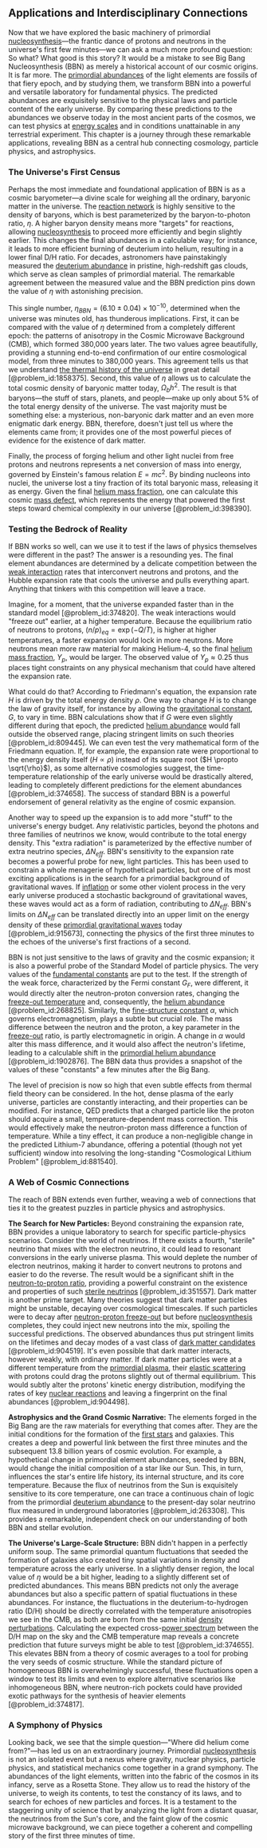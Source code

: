 ## Applications and Interdisciplinary Connections

Now that we have explored the basic machinery of primordial [nucleosynthesis](@article_id:161093)—the frantic dance of protons and neutrons in the universe's first few minutes—we can ask a much more profound question: So what? What good is this story? It would be a mistake to see Big Bang Nucleosynthesis (BBN) as merely a historical account of our cosmic origins. It is far more. The [primordial abundances](@article_id:159134) of the light elements are fossils of that fiery epoch, and by studying them, we transform BBN into a powerful and versatile laboratory for fundamental physics. The predicted abundances are exquisitely sensitive to the physical laws and particle content of the early universe. By comparing these predictions to the abundances we observe today in the most ancient parts of the cosmos, we can test physics at [energy scales](@article_id:195707) and in conditions unattainable in any terrestrial experiment. This chapter is a journey through these remarkable applications, revealing BBN as a central hub connecting cosmology, particle physics, and astrophysics.

### The Universe's First Census

Perhaps the most immediate and foundational application of BBN is as a cosmic baryometer—a divine scale for weighing all the ordinary, baryonic matter in the universe. The [reaction network](@article_id:194534) is highly sensitive to the density of baryons, which is best parameterized by the baryon-to-photon ratio, $\eta$. A higher baryon density means more "targets" for reactions, allowing [nucleosynthesis](@article_id:161093) to proceed more efficiently and begin slightly earlier. This changes the final abundances in a calculable way; for instance, it leads to more efficient burning of deuterium into helium, resulting in a lower final D/H ratio. For decades, astronomers have painstakingly measured the [deuterium abundance](@article_id:161587) in pristine, high-redshift gas clouds, which serve as clean samples of primordial material. The remarkable agreement between the measured value and the BBN prediction pins down the value of $\eta$ with astonishing precision.

This single number, $\eta_{BBN} = (6.10 \pm 0.04) \times 10^{-10}$, determined when the universe was minutes old, has thunderous implications. First, it can be compared with the value of $\eta$ determined from a completely different epoch: the patterns of anisotropy in the Cosmic Microwave Background (CMB), which formed 380,000 years later. The two values agree beautifully, providing a stunning end-to-end confirmation of our entire cosmological model, from three minutes to 380,000 years. This agreement tells us that we understand [the thermal history of the universe](@article_id:204225) in great detail [@problem_id:1858375]. Second, this value of $\eta$ allows us to calculate the total cosmic density of baryonic matter today, $\Omega_b h^2$. The result is that baryons—the stuff of stars, planets, and people—make up only about 5% of the total energy density of the universe. The vast majority must be something else: a mysterious, non-baryonic dark matter and an even more enigmatic dark energy. BBN, therefore, doesn't just tell us where the elements came from; it provides one of the most powerful pieces of evidence for the existence of dark matter.

Finally, the process of forging helium and other light nuclei from free protons and neutrons represents a net conversion of mass into energy, governed by Einstein's famous relation $E=mc^2$. By binding nucleons into nuclei, the universe lost a tiny fraction of its total baryonic mass, releasing it as energy. Given the final [helium mass fraction](@article_id:198687), one can calculate this cosmic [mass defect](@article_id:138790), which represents the energy that powered the first steps toward chemical complexity in our universe [@problem_id:398390].

### Testing the Bedrock of Reality

If BBN works so well, can we use it to test if the laws of physics themselves were different in the past? The answer is a resounding yes. The final element abundances are determined by a delicate competition between the [weak interaction](@article_id:152448) rates that interconvert neutrons and protons, and the Hubble expansion rate that cools the universe and pulls everything apart. Anything that tinkers with this competition will leave a trace.

Imagine, for a moment, that the universe expanded faster than in the standard model [@problem_id:374820]. The weak interactions would "freeze out" earlier, at a higher temperature. Because the equilibrium ratio of neutrons to protons, $(n/p)_{eq} = \exp(-Q/T)$, is higher at higher temperatures, a faster expansion would lock in more neutrons. More neutrons mean more raw material for making Helium-4, so the final [helium mass fraction](@article_id:198687), $Y_p$, would be larger. The observed value of $Y_p \approx 0.25$ thus places tight constraints on any physical mechanism that could have altered the expansion rate.

What could do that? According to Friedmann's equation, the expansion rate $H$ is driven by the total energy density $\rho$. One way to change $H$ is to change the law of gravity itself, for instance by allowing the [gravitational constant](@article_id:262210), $G$, to vary in time. BBN calculations show that if $G$ were even slightly different during that epoch, the predicted [helium abundance](@article_id:157988) would fall outside the observed range, placing stringent limits on such theories [@problem_id:809445]. We can even test the very mathematical form of the Friedmann equation. If, for example, the expansion rate were proportional to the energy density itself ($H \propto \rho$) instead of its square root ($H \propto \sqrt{\rho}$), as some alternative cosmologies suggest, the time-temperature relationship of the early universe would be drastically altered, leading to completely different predictions for the element abundances [@problem_id:374658]. The success of standard BBN is a powerful endorsement of general relativity as the engine of cosmic expansion.

Another way to speed up the expansion is to add more "stuff" to the universe's energy budget. Any relativistic particles, beyond the photons and three families of neutrinos we know, would contribute to the total energy density. This "extra radiation" is parameterized by the effective number of extra neutrino species, $\Delta N_{eff}$. BBN's sensitivity to the expansion rate becomes a powerful probe for new, light particles. This has been used to constrain a whole menagerie of hypothetical particles, but one of its most exciting applications is in the search for a primordial background of gravitational waves. If [inflation](@article_id:160710) or some other violent process in the very early universe produced a stochastic background of gravitational waves, these waves would act as a form of radiation, contributing to $\Delta N_{eff}$. BBN's limits on $\Delta N_{eff}$ can be translated directly into an upper limit on the energy density of these [primordial gravitational waves](@article_id:160586) today [@problem_id:915673], connecting the physics of the first three minutes to the echoes of the universe's first fractions of a second.

BBN is not just sensitive to the laws of gravity and the cosmic expansion; it is also a powerful probe of the Standard Model of particle physics. The very values of the [fundamental constants](@article_id:148280) are put to the test. If the strength of the weak force, characterized by the Fermi constant $G_F$, were different, it would directly alter the neutron-proton conversion rates, changing the [freeze-out temperature](@article_id:157651) and, consequently, the [helium abundance](@article_id:157988) [@problem_id:268825]. Similarly, the [fine-structure constant](@article_id:154856) $\alpha$, which governs electromagnetism, plays a subtle but crucial role. The mass difference between the neutron and the proton, a key parameter in the [freeze-out](@article_id:161267) ratio, is partly electromagnetic in origin. A change in $\alpha$ would alter this mass difference, and it would also affect the neutron's lifetime, leading to a calculable shift in the [primordial helium abundance](@article_id:158106) [@problem_id:1902876]. The BBN data thus provides a snapshot of the values of these "constants" a few minutes after the Big Bang.

The level of precision is now so high that even subtle effects from thermal field theory can be considered. In the hot, dense plasma of the early universe, particles are constantly interacting, and their properties can be modified. For instance, QED predicts that a charged particle like the proton should acquire a small, temperature-dependent mass correction. This would effectively make the neutron-proton mass difference a function of temperature. While a tiny effect, it can produce a non-negligible change in the predicted Lithium-7 abundance, offering a potential (though not yet sufficient) window into resolving the long-standing "Cosmological Lithium Problem" [@problem_id:881540].

### A Web of Cosmic Connections

The reach of BBN extends even further, weaving a web of connections that ties it to the greatest puzzles in particle physics and astrophysics.

**The Search for New Particles:** Beyond constraining the expansion rate, BBN provides a unique laboratory to search for specific particle-physics scenarios. Consider the world of neutrinos. If there exists a fourth, "sterile" neutrino that mixes with the electron neutrino, it could lead to resonant conversions in the early universe plasma. This would deplete the number of electron neutrinos, making it harder to convert neutrons to protons and easier to do the reverse. The result would be a significant shift in the [neutron-to-proton ratio](@article_id:135742), providing a powerful constraint on the existence and properties of such [sterile neutrinos](@article_id:158574) [@problem_id:351557]. Dark matter is another prime target. Many theories suggest that dark matter particles might be unstable, decaying over cosmological timescales. If such particles were to decay after [neutron-proton freeze-out](@article_id:157056) but before [nucleosynthesis](@article_id:161093) completes, they could inject new neutrons into the mix, spoiling the successful predictions. The observed abundances thus put stringent limits on the lifetimes and decay modes of a vast class of [dark matter candidates](@article_id:161140) [@problem_id:904519]. It's even possible that dark matter interacts, however weakly, with ordinary matter. If dark matter particles were at a different temperature from the [primordial plasma](@article_id:161257), their [elastic scattering](@article_id:151658) with protons could drag the protons slightly out of thermal equilibrium. This would subtly alter the protons' kinetic energy distribution, modifying the rates of key [nuclear reactions](@article_id:158947) and leaving a fingerprint on the final abundances [@problem_id:904498].

**Astrophysics and the Grand Cosmic Narrative:** The elements forged in the Big Bang are the raw materials for everything that comes after. They are the initial conditions for the formation of the [first stars](@article_id:157997) and galaxies. This creates a deep and powerful link between the first three minutes and the subsequent 13.8 billion years of cosmic evolution. For example, a hypothetical change in primordial element abundances, seeded by BBN, would change the initial composition of a star like our Sun. This, in turn, influences the star's entire life history, its internal structure, and its core temperature. Because the flux of neutrinos from the Sun is exquisitely sensitive to its core temperature, one can trace a continuous chain of logic from the primordial [deuterium abundance](@article_id:161587) to the present-day solar neutrino flux measured in underground laboratories [@problem_id:263308]. This provides a remarkable, independent check on our understanding of both BBN and stellar evolution.

**The Universe's Large-Scale Structure:** BBN didn't happen in a perfectly uniform soup. The same primordial quantum fluctuations that seeded the formation of galaxies also created tiny spatial variations in density and temperature across the early universe. In a slightly denser region, the local value of $\eta$ would be a bit higher, leading to a slightly different set of predicted abundances. This means BBN predicts not only the average abundances but also a specific pattern of spatial fluctuations in these abundances. For instance, the fluctuations in the deuterium-to-hydrogen ratio (D/H) should be directly correlated with the temperature anisotropies we see in the CMB, as both are born from the same initial [density perturbations](@article_id:159052). Calculating the expected cross-[power spectrum](@article_id:159502) between the D/H map on the sky and the CMB temperature map reveals a concrete prediction that future surveys might be able to test [@problem_id:374655]. This elevates BBN from a theory of cosmic averages to a tool for probing the very seeds of cosmic structure. While the standard picture of homogeneous BBN is overwhelmingly successful, these fluctuations open a window to test its limits and even to explore alternative scenarios like inhomogeneous BBN, where neutron-rich pockets could have provided exotic pathways for the synthesis of heavier elements [@problem_id:374817].

### A Symphony of Physics

Looking back, we see that the simple question—"Where did helium come from?"—has led us on an extraordinary journey. Primordial [nucleosynthesis](@article_id:161093) is not an isolated event but a nexus where gravity, nuclear physics, particle physics, and statistical mechanics come together in a grand symphony. The abundances of the light elements, written into the fabric of the cosmos in its infancy, serve as a Rosetta Stone. They allow us to read the history of the universe, to weigh its contents, to test the constancy of its laws, and to search for echoes of new particles and forces. It is a testament to the staggering unity of science that by analyzing the light from a distant quasar, the neutrinos from the Sun's core, and the faint glow of the cosmic microwave background, we can piece together a coherent and compelling story of the first three minutes of time.